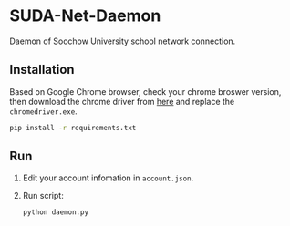 # SUDA-Net-Daemon
Daemon of Soochow University school network connection.

## Installation
Based on Google Chrome browser, check your chrome broswer version, then download the chrome driver from [here](https://chromedriver.chromium.org/downloads) and replace the `chromedriver.exe`.

```sh
pip install -r requirements.txt
```

## Run
1. Edit your account infomation in `account.json`.
2. Run script:

    ```sh
    python daemon.py
    ```
